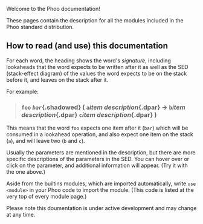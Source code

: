 Welcome to the Phoo documentation!

These pages contain the description for all the modules included in the Phoo standard distribution.

## How to read (and use) this documentation

For each word, the heading shows the word's *signature*, including lookaheads that the word expects to be written after it as well as the SED (stack-effect diagram) of the values the word expects to be on the stack before it, and leaves on the stack after it.

For example:

> ### `foo` *`bar`*{.shadowed} ( `a`*item description*{.dpar} &rarr; `b`*item description*{.dpar} `c`*item description*{.dpar} )

This means that the word `foo` expects one item after it (`bar`) which will be consumed in a lookahead operation, and also expect one item on the stack (`a`), and will leave two (`b` and `c`).

Usually the parameters are mentioned in the description, but there are more specific descriptions of the parameters in the SED. You can hover over or click on the parameter, and additional information will appear. (Try it with the one above.)

Aside from the builtins modules, which are imported automatically, write `use <module>` in your Phoo code to import the module. (This code is listed at the very top of every module page.)

Please note this doumentation is under active development and may change at any time.
